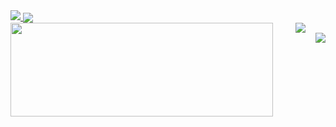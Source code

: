 <a href="https://hits.seeyoufarm.com">
  <img  src="https://hits.seeyoufarm.com/api/count/incr/badge.svg?url=https%3A%2F%2Fgithub.com%2Ftjdwp0211&count_bg=%2335A1FD&title_bg=%2335A1FD&icon=react.svg&icon_color=%23FFFFFF&title=Hi%21&edge_flat=false"/>
</a>
<a href="https://velog.io/@sung-je-kim">
  <img align="center" src="https://velog-readme-stats.vercel.app/api/badge?name=sung-je-kim" />
</a>

<div align="center">
  <img src="https://github-profile-trophy.vercel.app/?username=tjdwp0211"/>
  <a href="https://github.com/anuraghazra/github-readme-stats">
    <img width="420px" height="150px" align="left" src="https://github-readme-stats.vercel.app/api?username=tjdwp0211" />
  </a>
  <br />
  <a href="https://opgc.me/#/users/tjdwp0211" target="_blank">
    <img align="right" src="https://api.opgc.me/githubs/users/tjdwp0211/tag/?theme=basic" />
  </a>
</div>
